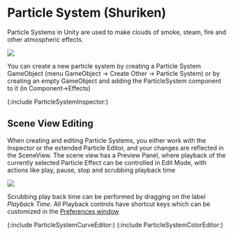 Particle System (Shuriken)
==========================


Particle Systems in Unity are used to make clouds of smoke, steam, fire and other atmospheric effects. 

![](http://docwiki.hq.unity3d.com/uploads/Main/ShurikenFrontPageFlare.png)  

You can create a new particle system by creating a <span class=component>Particle System</span> GameObject (menu <span class=menu>GameObject</span> -> <span class=menu>Create Other</span> -> <span class=menu>Particle System</span>) or by creating an empty <span class=component>GameObject</span> and adding the <span class=component>ParticleSystem</span> component to it (in <span class=menu>Component</span>-><span class=menu>Effects</span>)

(:include ParticleSystemInspector:)

Scene View Editing
------------------

When creating and editing Particle Systems, you either work with the <span class=menu>Inspector</span> or the extended <span class=menu>Particle Editor</span>, and your changes are reflected in the <span class=menu>SceneView</span>. The scene view has a <span class=menu>Preview Panel</span>, where playback of the currently selected <span class=menu>Particle Effect</span> can be controlled in Edit Mode, with actions like <span class=menu>play</span>, <span class=menu>pause</span>, <span class=menu>stop</span> and <span class=menu>scrubbing playback time</span>

![](http://docwiki.hq.unity3d.com/uploads/Main/ShurikenPreviewPanel.png)  

Scrubbing play back time can be performed by dragging on the label _Playback Time_. All Playback controls have shortcut keys which can be customized in the [Preferences window](preferences.html)

(:include ParticleSystemCurveEditor:) 
(:include ParticleSystemColorEditor:)
